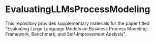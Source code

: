 # EvaluatingLLMsProcessModeling
This repository provides supplementary materials for the paper titled "Evaluating Large Language Models on Business Process Modeling: Framework, Benchmark, and Self-Improvement Analysis".

